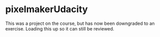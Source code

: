 # pixelmakerUdacity
This was a project on the course, but has now been downgraded to an exercise. Loading this up so it can still be reviewed. 
